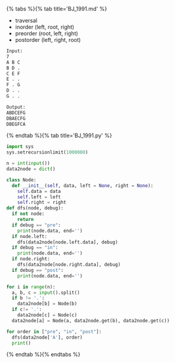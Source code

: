 {% tabs %}{% tab title='BJ_1991.md' %}

* traversal
* inorder (left, root, right)
* preorder (root, left, right)
* postorder (left, right, root)

```txt
Input:
7
A B C
B D .
C E F
E . .
F . G
D . .
G . .

Output:
ABDCEFG
DBAECFG
DBEGFCA
```

{% endtab %}{% tab title='BJ_1991.py' %}

```py
import sys
sys.setrecursionlimit(1000000)

n = int(input())
data2node = dict()

class Node:
  def __init__(self, data, left = None, right = None):
    self.data = data
    self.left = left
    self.right = right
def dfs(node, debug):
  if not node:
    return
  if debug == "pre":
    print(node.data, end='')
  if node.left:
    dfs(data2node[node.left.data], debug)
  if debug == "in":
    print(node.data, end='')
  if node.right:
    dfs(data2node[node.right.data], debug)
  if debug == "post":
    print(node.data, end='')

for i in range(n):
  a, b, c = input().split()
  if b != '.':
    data2node[b] = Node(b)
  if c!= '.':
    data2node[c] = Node(c)
  data2node[a] = Node(a, data2node.get(b), data2node.get(c))

for order in ["pre", "in", "post"]:
  dfs(data2node['A'], order)
  print()
```

{% endtab %}{% endtabs %}
